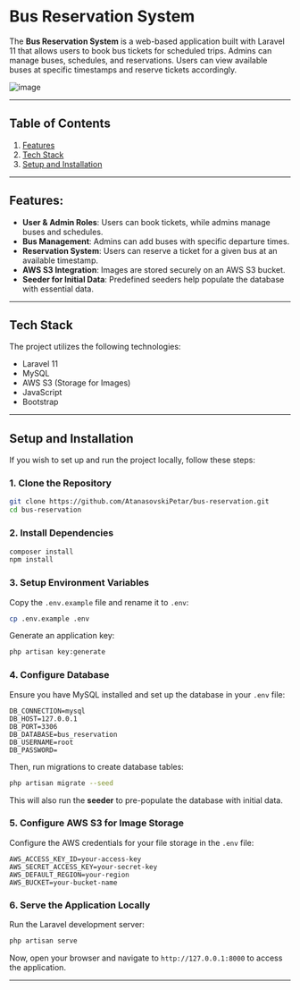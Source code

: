# Bus Reservation System

The **Bus Reservation System** is a web-based application built with Laravel 11 that allows users to book bus tickets for scheduled trips. Admins can manage buses, schedules, and reservations. Users can view available buses at specific timestamps and reserve tickets accordingly.

![image](https://github.com/user-attachments/assets/4f5a68d8-87ef-4045-a315-075b3a4bd44f)

---

## Table of Contents

1. [Features](#features)
2. [Tech Stack](#tech-stack)
3. [Setup and Installation](#setup-and-installation)

---

## Features:

- **User & Admin Roles**: Users can book tickets, while admins manage buses and schedules.
- **Bus Management**: Admins can add buses with specific departure times.
- **Reservation System**: Users can reserve a ticket for a given bus at an available timestamp.
- **AWS S3 Integration**: Images are stored securely on an AWS S3 bucket.
- **Seeder for Initial Data**: Predefined seeders help populate the database with essential data.

---

## Tech Stack

The project utilizes the following technologies:

- Laravel 11
- MySQL
- AWS S3 (Storage for Images)
- JavaScript
- Bootstrap

---

## Setup and Installation

If you wish to set up and run the project locally, follow these steps:

### **1. Clone the Repository**

```sh
git clone https://github.com/AtanasovskiPetar/bus-reservation.git
cd bus-reservation
```

### **2. Install Dependencies**

```sh
composer install
npm install
```

### **3. Setup Environment Variables**

Copy the `.env.example` file and rename it to `.env`:

```sh
cp .env.example .env
```

Generate an application key:

```sh
php artisan key:generate
```

### **4. Configure Database**

Ensure you have MySQL installed and set up the database in your `.env` file:

```env
DB_CONNECTION=mysql
DB_HOST=127.0.0.1
DB_PORT=3306
DB_DATABASE=bus_reservation
DB_USERNAME=root
DB_PASSWORD=
```

Then, run migrations to create database tables:

```sh
php artisan migrate --seed
```

This will also run the **seeder** to pre-populate the database with initial data.

### **5. Configure AWS S3 for Image Storage**

Configure the AWS credentials for your file storage in the `.env` file:

```env
AWS_ACCESS_KEY_ID=your-access-key
AWS_SECRET_ACCESS_KEY=your-secret-key
AWS_DEFAULT_REGION=your-region
AWS_BUCKET=your-bucket-name
```

### **6. Serve the Application Locally**

Run the Laravel development server:

```sh
php artisan serve
```

Now, open your browser and navigate to `http://127.0.0.1:8000` to access the application.

---
